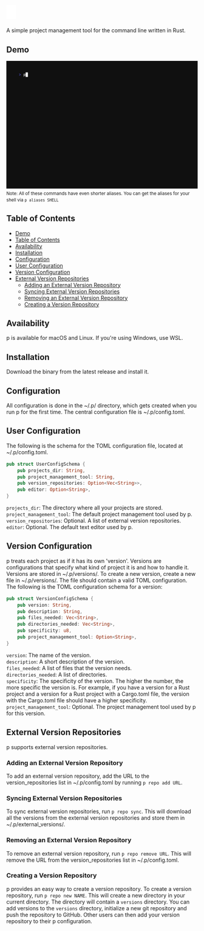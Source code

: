 <img src="./assets/logo.png" width="25" style="margin-bottom: 5px">

A simple project management tool for the command line written in Rust.

## Demo
![p demo](./assets/demo/demo.gif)
<small>Note: All of these commands have even shorter aliases. You can get the aliases for your shell via `p aliases SHELL`</small>

## Table of Contents
- [Demo](#demo)
- [Table of Contents](#table-of-contents)
- [Availability](#availability)
- [Installation](#installation)
- [Configuration](#configuration)
- [User Configuration](#user-configuration)
- [Version Configuration](#version-configuration)
- [External Version Repositories](#external-version-repositories)
  - [Adding an External Version Repository](#adding-an-external-version-repository)
  - [Syncing External Version Repositories](#syncing-external-version-repositories)
  - [Removing an External Version Repository](#removing-an-external-version-repository)
  - [Creating a Version Repository](#creating-a-version-repository)

## Availability
p is available for macOS and Linux. If you're using Windows, use WSL.

## Installation
Download the binary from the latest release and install it.

## Configuration
All configuration is done in the ~/.p/ directory, which gets created when you run p for the first time. The central configuration file is ~/.p/config.toml.

## User Configuration
The following is the schema for the TOML configuration file, located at ~/.p/config.toml.

```Rust
pub struct UserConfigSchema {
    pub projects_dir: String,
    pub project_management_tool: String,
    pub version_repositories: Option<Vec<String>>,
    pub editor: Option<String>,
}
```

`projects_dir`: The directory where all your projects are stored.<br/>
`project_management_tool`: The default project management tool used by p.<br/>
`version_repositories`: Optional. A list of external version repositories.<br/>
`editor`: Optional. The default text editor used by p.<br/>

## Version Configuration
p treats each project as if it has its own 'version'. Versions are configurations that specify what kind of project it is and how to handle it. Versions are stored in ~/.p/versions/. To create a new version, create a new file in ~/.p/versions/. The file should contain a valid TOML configuration. The following is the TOML configuration schema for a version:

```Rust
pub struct VersionConfigSchema {
    pub version: String,
    pub description: String,
    pub files_needed: Vec<String>,
    pub directories_needed: Vec<String>,
    pub specificity: u8,
    pub project_management_tool: Option<String>,
}
```

`version`: The name of the version.<br/>
`description`: A short description of the version.<br/>
`files_needed`: A list of files that the version needs.<br/>
`directories_needed`: A list of directories.<br/>
`specificity`: The specificity of the version. The higher the number, the more specific the version is. For example, if you have a version for a Rust project and a version for a Rust project with a Cargo.toml file, the version with the Cargo.toml file should have a higher specificity.<br/>
`project_management_tool`: Optional. The project management tool used by p for this version.<br/>

## External Version Repositories
p supports external version repositories.

### Adding an External Version Repository
To add an external version repository, add the URL to the version_repositories list in ~/.p/config.toml by running `p repo add URL`.

### Syncing External Version Repositories
To sync external version repositories, run `p repo sync`. This will download all the versions from the external version repositories and store them in ~/.p/external_versions/.

### Removing an External Version Repository
To remove an external version repository, run `p repo remove URL`. This will remove the URL from the version_repositories list in ~/.p/config.toml.

### Creating a Version Repository
p provides an easy way to create a version repository. To create a version repository, run `p repo new NAME`. This will create a new directory in your current directory. The directory will contain a `versions` directory. You can add versions to the `versions` directory, initialize a new git repository and push the repository to GitHub. Other users can then add your version repository to their p configuration.